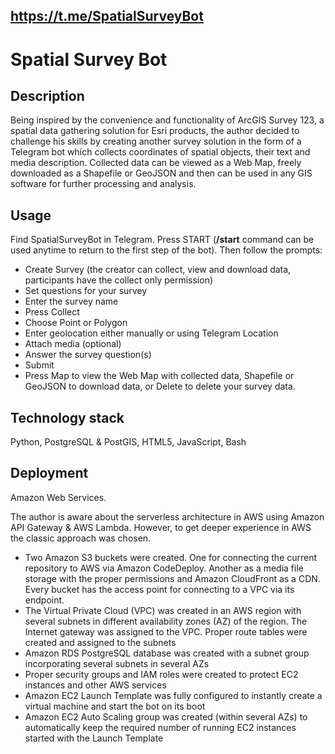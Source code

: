 ## https://t.me/SpatialSurveyBot

# Spatial Survey Bot

## Description
Being inspired by the convenience and functionality of ArcGIS Survey 123,
a spatial data gathering solution for Esri products, the author decided to challenge his
skills by creating another survey solution in the form of a Telegram bot which collects 
coordinates of spatial objects, their text and media description. Collected data can be 
viewed as a Web Map, freely downloaded as a Shapefile or GeoJSON and then can be used 
in any GIS software for further processing and analysis.  

## Usage
Find SpatialSurveyBot in Telegram. Press START (<b>/start</b> 
command can be used anytime to return to the first step of the bot). Then follow the 
prompts: 
- Create Survey (the creator can collect, view and download data, participants have
the collect only permission)
- Set questions for your survey
- Enter the survey name
- Press Collect
- Choose Point or Polygon
- Enter geolocation either manually or using Telegram Location
- Attach media (optional)
- Answer the survey question(s)
- Submit
- Press Map to view the Web Map with collected data, Shapefile or GeoJSON to download data,
or Delete to delete your survey data.

## Technology stack
Python, PostgreSQL & PostGIS, HTML5, JavaScript, Bash

## Deployment
Amazon Web Services.

The author is aware about the serverless architecture in AWS using Amazon API Gateway & 
AWS Lambda. However, to get deeper experience in AWS the classic approach 
was chosen.

- Two Amazon S3 buckets were created. One for connecting the current repository to AWS 
via Amazon CodeDeploy. Another as a media file storage with the proper permissions and
Amazon CloudFront as a CDN. Every bucket has the access point for connecting to a VPC 
via its endpoint.
- The Virtual Private Cloud (VPC) was created in an AWS region with several subnets
in different availability zones (AZ) of the region. The Internet gateway was assigned 
to the VPC. Proper route tables were created and assigned to the subnets
- Amazon RDS PostgreSQL database was created with a subnet group incorporating several
subnets in several AZs
- Proper security groups and IAM roles were created to protect EC2 instances and other
AWS services
- Amazon EC2 Launch Template was fully configured to instantly create a virtual machine
and start the bot on its boot
- Amazon EC2 Auto Scaling group was created (within several AZs) to automatically keep 
the required number of running EC2 instances started with the Launch Template